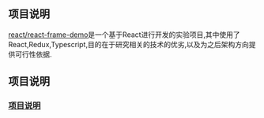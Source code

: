 
## 项目说明
 [react/react-frame-demo](https://github.com/AaronJin2013/react/react-frame-demo)是一个基于React进行开发的实验项目,其中使用了React,Redux,Typescript,目的在于研究相关的技术的优劣,以及为之后架构方向提供可行性依据.


## 项目说明
### [项目说明](http://aaronjin2013.github.io/react/react-1/)
